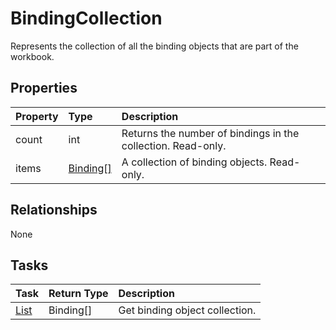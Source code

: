 # BindingCollection

Represents the collection of all the binding objects that are part of the workbook.

## Properties
| Property	   | Type	|Description|
|:---------------|:--------|:----------|
|count|int|Returns the number of bindings in the collection. Read-only.|
|items|[Binding[]](binding.md)|A collection of binding objects. Read-only.|

## Relationships
None


## Tasks

| Task		   | Return Type	|Description|
|:---------------|:--------|:----------|
| [List](../api/bindingcollection_list.md) | Binding[]|Get binding object collection. |
